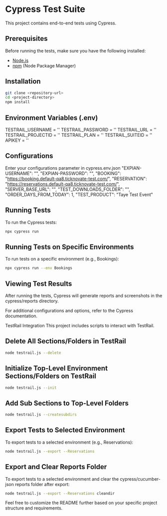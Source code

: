 # Cypress Test Suite

This project contains end-to-end tests using Cypress.

## Prerequisites

Before running the tests, make sure you have the following installed:

- [Node.js](https://nodejs.org/)
- [npm](https://www.npmjs.com/) (Node Package Manager)

## Installation

```bash
git clone <repository-url>
cd <project-directory>
npm install
```
## Environment Variables (.env)
TESTRAIL_USERNAME = ''
TESTRAIL_PASSWORD = ''
TESTRAIL_URL = ''
TESTRAIL_PROJECTID = ''
TESTRAIL_PLAN = ''
TESTRAIL_SUITEID =  ''
APIKEY = ''

## Configurations
Enter your configurations parameter in cypress.env.json
"EXPIAN-USERNAME": "",
"EXPIAN-PASSWORD": "",
"BOOKING": "https://booking.default-qa8.ticknovate-test.com/",
"RESERVATION": "https://reservations.default-qa8.ticknovate-test.com/",
"SERVER_BASE_URL": "",
"TEST_DOWNLOADS_FOLDER": "",
"ORDER_DAYS_FROM_TODAY": 1,
"TEST_PRODUCT": "Taye Test Event"

  

## Running Tests
To run the Cypress tests:

```bash
npx cypress run
```

## Running Tests on Specific Environments
To run tests on a specific environment (e.g., Bookings):

```bash
npx cypress run --env Bookings
```

## Viewing Test Results
After running the tests, Cypress will generate reports and screenshots in the cypress/reports directory.

For additional configurations and options, refer to the Cypress documentation.

TestRail Integration
This project includes scripts to interact with TestRail.

## Delete All Sections/Folders in TestRail
```bash
node testrail.js --delete
```
## Initialize Top-Level Environment Sections/Folders on TestRail
```bash
node testrail.js --init
```
## Add Sub Sections to Top-Level Folders
```bash
node testrail.js --createsubdirs
```
## Export Tests to Selected Environment
To export tests to a selected environment (e.g., Reservations):

```bash
node testrail.js --export --Reservations
```
## Export and Clear Reports Folder
To export tests to a selected environment and clear the cypress/cucumber-json reports folder after export:

```bash
node testrail.js --export --Reservations cleandir
```
Feel free to customize the README further based on your specific project structure and requirements.
